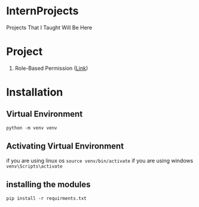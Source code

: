 # InternProjects
 Projects That I Taught Will Be Here
# Project
1. Role-Based Permission ([Link](https://github.com/Nishanth-Siraj/internprojects/tree/main/Permissions-RESTApi))
# Installation
## Virtual Environment
`python -m venv venv`
## Activating Virtual Environment
if you are using linux os
`source venv/bin/activate`
if you are using windows
`venv\Scripts\activate`
## installing the modules
`pip install -r requirments.txt`
